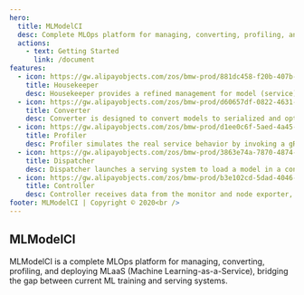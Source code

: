 ```yaml
---
hero:
  title: MLModelCI
  desc: Complete MLOps platform for managing, converting, profiling, and deploying MLaaS
  actions:
    - text: Getting Started
      link: /document
features:
  - icon: https://gw.alipayobjects.com/zos/bmw-prod/881dc458-f20b-407b-947a-95104b5ec82b/k79dm8ih_w144_h144.png
    title: Housekeeper
    desc: Housekeeper provides a refined management for model (service) registration, deletion, update and selection.
  - icon: https://gw.alipayobjects.com/zos/bmw-prod/d60657df-0822-4631-9d7c-e7a869c2f21c/k79dmz3q_w126_h126.png
    title: Converter
    desc: Converter is designed to convert models to serialized and optimized formats so that the models can be deployed to cloud. Support Tensorflow SavedModel, ONNX, TorchScript, TensorRT.
  - icon: https://gw.alipayobjects.com/zos/bmw-prod/d1ee0c6f-5aed-4a45-a507-339a4bfe076c/k7bjsocq_w144_h144.png
    title: Profiler
    desc: Profiler simulates the real service behavior by invoking a gRPC client and a model service, and provides a detailed report about model runtime performance (e.g. P99-latency and throughput) in production environment.
  - icon: https://gw.alipayobjects.com/zos/bmw-prod/3863e74a-7870-4874-b1e1-00a8cdf47684/kj9t7ww3_w144_h144.png
    title: Dispatcher
    desc: Dispatcher launches a serving system to load a model in a containerized manner and dispatches the MLaaS to a device. Support Tensorflow Serving, Trion Inference Serving, ONNX runtime, Web Framework (e.g., FastAPI).
  - icon: https://gw.alipayobjects.com/zos/bmw-prod/b3e102cd-5dad-4046-a02a-be33241d1cc7/kj9t8oji_w144_h144.png
    title: Controller
    desc: Controller receives data from the monitor and node exporter, and controls the whole workflow of our system.
footer: MLModelCI | Copyright © 2020<br />
---
```


## MLModelCI

MLModelCI is a complete MLOps platform for managing, converting, profiling, and deploying MLaaS (Machine Learning-as-a-Service), bridging the gap between current ML training and serving systems.
